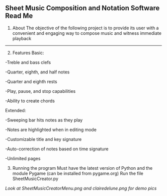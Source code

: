 Sheet Music Composition and Notation Software
Read Me
------------------------
1) About
The objective of the following project is to provide its user with a convenient and engaging way to compose music and witness immediate playback
-------------------------

2) Features
Basic:

-Treble and bass clefs

-Quarter, eighth, and half notes

-Quarter and eighth rests

-Play, pause, and stop capabilities

-Ability to create chords

Extended:

-Sweeping bar hits notes as they play

-Notes are highlighted when in editing mode

-Customizable title and key signature

-Auto-correction of notes based on time signature

-Unlimited pages

3) Running the program
Must have the latest version of Python and the module Pygame (can be installed from pygame.org)
Run the file SheetMusicCreator.py 


*Look at SheetMusicCreatorMenu.png and clairedelune.png for demo pics*
